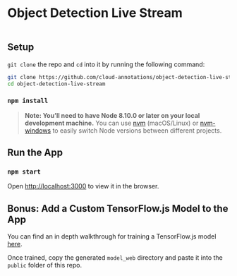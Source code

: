 # Object Detection Live Stream
![]()

## Setup
`git clone` the repo and `cd` into it by running the following command:

```bash
git clone https://github.com/cloud-annotations/object-detection-live-stream.git
cd object-detection-live-stream
```

### `npm install`

> **Note: You’ll need to have Node 8.10.0 or later on your local development machine.** You can use [nvm](https://github.com/creationix/nvm#installation) (macOS/Linux) or [nvm-windows](https://github.com/coreybutler/nvm-windows#node-version-manager-nvm-for-windows) to easily switch Node versions between different projects.

## Run the App
### `npm start`

Open [http://localhost:3000](http://localhost:3000) to view it in the browser.

## Bonus: Add a Custom TensorFlow.js Model to the App
You can find an in depth walkthrough for training a TensorFlow.js model [here](https://github.com/cloud-annotations/training/).

Once trained, copy the generated `model_web` directory and paste it into the `public` folder of this repo.
